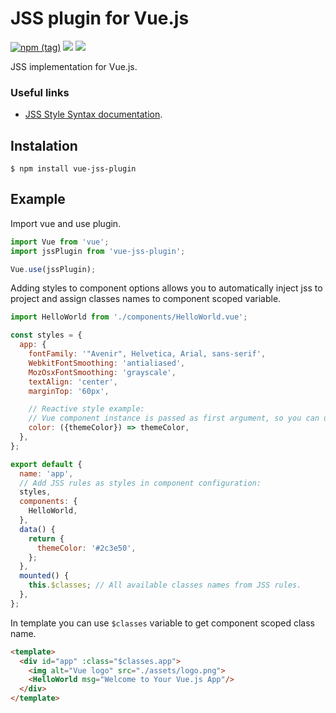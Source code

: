 # JSS plugin for Vue.js
[![npm (tag)][npm_shield]](https://www.npmjs.com/package/vue-jss-plugin)
![](https://travis-ci.org/arktosk/vue-jss-plugin.svg?branch=master)
![](https://img.shields.io/npm/dm/vue-jss-plugin)

JSS implementation for Vue.js.

### Useful links

 * [JSS Style Syntax documentation](https://cssinjs.org/jss-syntax/).

## Instalation

```console
$ npm install vue-jss-plugin
```

## Example

Import vue and use plugin.

```js
import Vue from 'vue';
import jssPlugin from 'vue-jss-plugin';

Vue.use(jssPlugin);
```

Adding styles to component options allows you to automatically inject jss to project and assign classes names to component scoped variable.

```js
import HelloWorld from './components/HelloWorld.vue';

const styles = {
  app: {
    fontFamily: '"Avenir", Helvetica, Arial, sans-serif',
    WebkitFontSmoothing: 'antialiased',
    MozOsxFontSmoothing: 'grayscale',
    textAlign: 'center',
    marginTop: '60px',

    // Reactive style example:
    // Vue component instance is passed as first argument, so you can use there all props, data, computed values.
    color: ({themeColor}) => themeColor,
  },
};

export default {
  name: 'app',
  // Add JSS rules as styles in component configuration:
  styles,
  components: {
    HelloWorld,
  },
  data() {
    return {
      themeColor: '#2c3e50',
    };
  },
  mounted() {
    this.$classes; // All available classes names from JSS rules.
  },
};
```

In template you can use `$classes` variable to get component scoped class name.

```html
<template>
  <div id="app" :class="$classes.app">
    <img alt="Vue logo" src="./assets/logo.png">
    <HelloWorld msg="Welcome to Your Vue.js App"/>
  </div>
</template>
```

[npm_shield]: https://img.shields.io/npm/v/vue-jss-plugin/latest?label=npm
